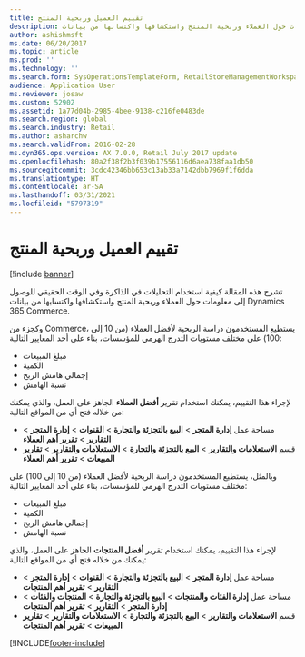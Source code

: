 ```yaml
---
title: تقييم العميل وربحية المنتج
description: تشرح هذه المقالة كيفية استخدام التحليلات في الذاكرة وفي الوقت الحقيقي للوصول إلى معلومات حول العملاء وربحية المنتج‬ واستكشافها واكتسابها من بيانات Dynamics 365 Commerce.
author: ashishmsft
ms.date: 06/20/2017
ms.topic: article
ms.prod: ''
ms.technology: ''
ms.search.form: SysOperationsTemplateForm, RetailStoreManagementWorkspace
audience: Application User
ms.reviewer: josaw
ms.custom: 52902
ms.assetid: 1a77d04b-2985-4bee-9138-c216fe0483de
ms.search.region: global
ms.search.industry: Retail
ms.author: asharchw
ms.search.validFrom: 2016-02-28
ms.dyn365.ops.version: AX 7.0.0, Retail July 2017 update
ms.openlocfilehash: 80a2f38f2b3f039b17556116d6aea738faa1db50
ms.sourcegitcommit: 3cdc42346bb653c13ab33a7142dbb7969f1f6dda
ms.translationtype: HT
ms.contentlocale: ar-SA
ms.lasthandoff: 03/31/2021
ms.locfileid: "5797319"
---
```

# <a name="assess-customer-and-product-profitability"></a>تقييم العميل وربحية المنتج

[!include [banner](includes/banner.md)]

تشرح هذه المقالة كيفية استخدام التحليلات في الذاكرة وفي الوقت الحقيقي للوصول إلى معلومات حول العملاء وربحية المنتج‬ واستكشافها واكتسابها من بيانات Dynamics 365 Commerce.

وكجزء من Commerce، يستطيع المستخدمون دراسة الربحية لأفضل العملاء (من 10 إلى 100) على مختلف مستويات التدرج الهرمي للمؤسسات، بناء على أحد المعايير التالية:

- مبلغ المبيعات
- الكمية
- إجمالي هامش الربح
- نسبة الهامش

لإجراء هذا التقييم، يمكنك استخدام تقرير **أفضل العملاء** الجاهز على العمل، والذي يمكنك من خلاله فتح أي من المواقع التالية:

- مساحة عمل **إدارة المتجر** &gt; **البيع بالتجزئة والتجارة** &gt; **القنوات** &gt; **إدارة المتجر** &gt; **التقارير** &gt; **تقرير أهم العملاء**
- قسم **الاستعلامات والتقارير** &gt; **البيع بالتجزئة والتجارة** &gt; **الاستعلامات والتقارير** &gt; **تقارير المبيعات** &gt; **تقرير أهم العملاء‬**

وبالمثل، يستطيع المستخدمون دراسة الربحية لأفضل العملاء (من 10 إلى 100) على مختلف مستويات التدرج الهرمي للمؤسسات، بناء على أحد المعايير التالية:

- مبلغ المبيعات
- الكمية
- إجمالي هامش الربح
- نسبة الهامش

لإجراء هذا التقييم، يمكنك استخدام تقرير **أفضل المنتجات** الجاهز على العمل، والذي يمكنك من خلاله فتح أي من المواقع التالية:

- مساحة عمل **إدارة المتجر** &gt; **البيع بالتجزئة والتجارة** &gt; **القنوات** &gt; **إدارة المتجر** &gt; **التقارير** &gt; **تقرير أهم المنتجات**
- مساحة عمل **إدارة الفئات والمنتجات** &gt; **البيع بالتجزئة والتجارة** &gt; **المنتجات والفئات** &gt; **إدارة المتجر** &gt; **التقارير** &gt; **تقرير أهم المنتجات**
- قسم **الاستعلامات والتقارير** &gt; **البيع بالتجزئة والتجارة** &gt; **الاستعلامات والتقارير** &gt; **تقارير المبيعات** &gt; **تقرير أهم المنتجات‬**


[!INCLUDE[footer-include](../includes/footer-banner.md)]